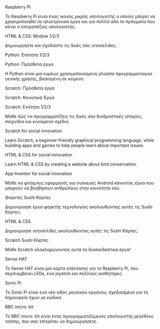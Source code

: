 Raspberry Pi

Το Raspberry Pi είναι ένας ικανός μικρός υπολογιστής ο οποίος μπορεί να χρησιμοποιηθεί σε ηλεκτρονικά έργα και για πολλά από τα πράγματα που κάνει ο επιτραπέζιος υπολογιστής.

HTML & CSS: Module 1/2/3

Δημιουργήστε και σχεδιάστε τις δικές σας ιστοσελίδες.

Python: Ενότητα 1/2/3

Python: Πρόσθετα έργα

Η Python είναι μια ευρέως χρησιμοποιούμενη γλώσσα προγραμματισμού γενικής χρήσης, βασισμένη σε κείμενο.

Scratch: Πρόσθετα έργα

Scratch: Κοινοτικά Έργα

Scratch: Ενότητα 1/2/3

Μάθε πώς να προγραμματίζεις τις δικές σου διαδραστικές ιστορίες, παιχνίδια και κινούμενα σχέδια.

Scratch for social innovation

Learn Scratch, a beginner-friendly graphical programming language, while building apps and games to help people learn about important issues.

HTML & CSS for social innovation

Learn HTML & CSS by creating a website about bird conservation.

App Inventor for social innovation

Μάθε να φτιάχνεις εφαρμογές για συσκευές Android κάνοντας έργα που μπορούν να βοηθήσουν ανθρώπους στην κοινότητά σου.

Φορετές Sushi Κάρτες

Δημιούργησε έργα φορετής τεχνολογίας ακολουθώντας αυτές τις Sushi Κάρτες.

HTML & CSS

Δημιούργησε ιστοσελίδες ακολουθώντας αυτές τις Sushi Κάρτες.

Scratch Sushi Κάρτες

Μάθε Scratch ολοκληρώνοντας αυτά τα διασκεδαστικά έργα!

Sense HAT

Το Sense HAT είναι μία κάρτα επέκτασης για το Raspberry Pi, που περιλαμβάνει LEDs, ένα joystick και πολλούς αισθητήρες.

Sonic Pi

Το Sonic Pi είναι ένα νέο είδος μουσικού οργάνου, σχεδιασμένο για τη δημιουργία ήχων με κώδικα.

BBC micro: bit

Το BBC micro: bit είναι ένας προγραμματιζόμενος υπολογιστής μεγέθους τσέπης, που σας επιτρέπει να δημιουργήσετε.